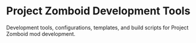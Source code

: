 # Project Zomboid Development Tools

Development tools, configurations, templates, and build scripts for Project Zomboid mod development.
